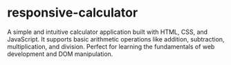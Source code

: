 # responsive-calculator
A simple and intuitive calculator application built with HTML, CSS, and JavaScript. It supports basic arithmetic operations like addition, subtraction, multiplication, and division. Perfect for learning the fundamentals of web development and DOM manipulation.
